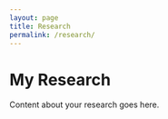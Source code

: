 ```yaml
---
layout: page
title: Research
permalink: /research/
---
```

# My Research
Content about your research goes here.
